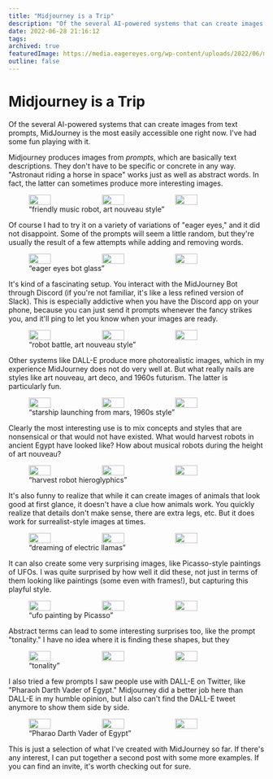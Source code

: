 ```yaml
---
title: "Midjourney is a Trip"
description: "Of the several AI-powered systems that can create images from text prompts, MidJourney is the most easily accessible one right now. I've had some fun playing with it."
date: 2022-06-28 21:16:12
tags: 
archived: true
featuredImage: https://media.eagereyes.org/wp-content/uploads/2022/06/midjourney-teaser.jpg
outline: false
---
```


# Midjourney is a Trip

Of the several AI-powered systems that can create images from text prompts, MidJourney is the most easily accessible one right now. I've had some fun playing with it.

Midjourney produces images from <em>prompts</em>, which are basically text descriptions. They don't have to be specific or concrete in any way. "Astronaut riding a horse in space" works just as well as abstract words. In fact, the latter can sometimes produce more interesting images.

<figure>
<div width="100%" style="display: flex;"><img src="https://media.eagereyes.org/wp-content/uploads/2022/06/e6999b3e-c346-421f-9255-0b0c12c9a554_Robert_Kosara_eagereyes_friendly_music_robot_art_nouveau.jpg" alt="" width="32%" style="margin-right: 2%;"/><img src="https://media.eagereyes.org/wp-content/uploads/2022/06/944afefa-b1da-4734-9e64-2f5be918457c_Robert_Kosara_eagereyes_httpss.mj_.runfsefU7__friendly_music_robot_art_nouveau.jpg" alt="" width="32%" style="margin-right: 2%;"/><img src="https://media.eagereyes.org/wp-content/uploads/2022/06/3f9894e5-c1f3-415e-8134-296650e0322f_Robert_Kosara_eagereyes_friendly_music_robot_art_nouveau.jpg" alt="" width="32%"/></div>
<figcaption>“friendly music robot, art nouveau style”</figcaption>
</figure>

Of course I had to try it on a variety of variations of "eager eyes," and it did not disappoint. Some of the prompts will seem a little random, but they're usually the result of a few attempts while adding and removing words.

<figure><div width="100%" style="display: flex;">
<img src="https://media.eagereyes.org/wp-content/uploads/2022/06/149bc30d-b5ef-40b8-b466-1428d19bbbc0_Robert_Kosara_eagereyes_httpss.mj_.run3MM3UX__eager_eyes_bot_glass.jpg" alt="" width="32%" style="margin-right: 2%;"/>
<img src="https://media.eagereyes.org/wp-content/uploads/2022/06/8f39dc0d-987f-4fb3-a663-20692cc738a8_Robert_Kosara_eagereyes_eager_eyes_bot_glass.jpg" alt="" width="32%" style="margin-right: 2%;"/>
<img src="https://media.eagereyes.org/wp-content/uploads/2022/06/13401094-3b40-468d-89a7-7d9347fa0244_Robert_Kosara_eagereyes_eager_eyes_bot_glass.jpg" alt="" width="32%"/></div>
<figcaption>“eager eyes bot glass”</figcaption>
</figure>

It's kind of a fascinating setup. You interact with the MidJourney Bot through Discord (if you're not familiar, it's like a less refined version of Slack). This is especially addictive when you have the Discord app on your phone, because you can just send it prompts whenever the fancy strikes you, and it'll ping to let you know when your images are ready.

<figure><div width="100%" style="display: flex;">
<img src="https://media.eagereyes.org/wp-content/uploads/2022/06/bbd48771-3ae6-4c7d-829c-f5e03c00a0bd_Robert_Kosara_eagereyes_robot_battle_art_nouveau_style.jpg" alt="" width="32%" style="margin-right: 2%;"/>
<img src="https://media.eagereyes.org/wp-content/uploads/2022/06/71c5618f-348d-4e88-80cc-9cbcb9922beb_Robert_Kosara_eagereyes_robot_battle_art_nouveau_style.jpg" alt="" width="32%" style="margin-right: 2%;"/>
<img src="https://media.eagereyes.org/wp-content/uploads/2022/06/407a6c64-ccfa-444a-b124-6e0b8324319c_Robert_Kosara_eagereyes_httpss.mj_.runUljRB2__robot_battle_art_nouveau_style.jpg" alt="" width="32%"/></div>
<figcaption>“robot battle, art nouveau style”</figcaption>
</figure>

Other systems like DALL-E produce more photorealistic images, which in my experience MidJourney does not do very well at. But what really nails are styles like art nouveau, art deco, and 1960s futurism. The latter is particularly fun.

<figure><div width="100%" style="display: flex;">
<img src="https://media.eagereyes.org/wp-content/uploads/2022/06/da32ddef-1524-4b3d-9777-5ee51e13b967_Robert_Kosara_eagereyes_starship_launching_from_mars_1960s_style.jpg" alt="" width="32%" style="margin-right: 2%;"/>
<img src="https://media.eagereyes.org/wp-content/uploads/2022/06/9f54b3f7-59e2-44a5-bce8-90795536b9f1_Robert_Kosara_eagereyes_starship_launching_from_mars_1960s_style.jpg" alt="" width="32%" style="margin-right: 2%;"/>
<img src="https://media.eagereyes.org/wp-content/uploads/2022/06/7ca5ea23-b6ca-4e95-8935-59885a1179ab_Robert_Kosara_eagereyes_starship_launching_from_mars_1960s_style.jpg" alt="" width="32%"/></div>
<figcaption>“starship launching from mars, 1960s style”</figcaption>
</figure>

Clearly the most interesting use is to mix concepts and styles that are nonsensical or that would not have existed. What would harvest robots in ancient Egypt have looked like? How about musical robots during the height of art nouveau?

<figure><div width="100%" style="display: flex;">
<img src="https://media.eagereyes.org/wp-content/uploads/2022/06/529fad76-4d57-42ab-856d-af3a8f2fe46f_Robert_Kosara_eagereyes_httpss.mj_.runkjUZ22__harvest_robot_hieroglyphics.jpg" alt="" width="32%" style="margin-right: 2%;"/>
<img src="https://media.eagereyes.org/wp-content/uploads/2022/06/39c37378-ce8e-40c5-911c-b8aad926ee77_Robert_Kosara_eagereyes_httpss.mj_.runVnqelO__harvest_robot_hieroglyphics.jpg" alt="" width="32%" style="margin-right: 2%;"/>
<img src="https://media.eagereyes.org/wp-content/uploads/2022/06/8ea760f5-49f3-4aea-ad4a-77ef384ee510_Robert_Kosara_eagereyes_httpss.mj_.run3p1mYC__harvest_robot_hieroglyphics.jpg" alt="" width="32%"/></div>
<figcaption>“harvest robot hieroglyphics”</figcaption>
</figure>

It's also funny to realize that while it can create images of animals that look good at first glance, it doesn't have a clue how animals work. You quickly realize that details don't make sense, there are extra legs, etc. But it does work for surrealist-style images at times.

<figure><div width="100%" style="display: flex;">
<img src="https://media.eagereyes.org/wp-content/uploads/2022/06/df42778f-5d6e-4377-876d-c56a51c66d42_Robert_Kosara_eagereyes_httpss.mj_.runTVjUav__dreaming_of_electric_llamas.jpg" alt="" width="32%" style="margin-right: 2%;"/>
<img src="https://media.eagereyes.org/wp-content/uploads/2022/06/b138d154-4f87-45c0-b18d-c8122ec4f075_Robert_Kosara_eagereyes_dreaming_of_electric_llamas.jpg" alt="" width="32%" style="margin-right: 2%;"/>
<img src="https://media.eagereyes.org/wp-content/uploads/2022/06/ad19d77d-204c-44db-8eba-1f3542106e51_Robert_Kosara_eagereyes_dreaming_of_electric_llamas.jpg" alt="" width="32%"/></div>
<figcaption>“dreaming of electric llamas”</figcaption>
</figure>

It can also create some very surprising images, like Picasso-style paintings of UFOs. I was quite surprised by how well it did these, not just in terms of them looking like paintings (some even with frames!), but capturing this playful style.

<figure><div width="100%" style="display: flex;">
<img src="https://media.eagereyes.org/wp-content/uploads/2022/06/f84005f8-07a1-4064-9cf6-b7c6d4ba49aa_Robert_Kosara_eagereyes_ufo_painting_by_picasso.jpg" alt="" width="32%" style="margin-right: 2%;"/>
<img src="https://media.eagereyes.org/wp-content/uploads/2022/06/8b39834b-7d79-440a-8012-9ec1eb22f8fe_Robert_Kosara_eagereyes_ufo_painting_by_picasso.jpg" alt="" width="32%" style="margin-right: 2%;"/>
<img src="https://media.eagereyes.org/wp-content/uploads/2022/06/2b03adde-5e6c-4822-ae5b-8c82a00ac614_Robert_Kosara_eagereyes_ufo_painting_by_picasso.jpg" alt="" width="32%"/></div>
<figcaption>“ufo painting by Picasso”</figcaption>
</figure>

Abstract terms can lead to some interesting surprises too, like the prompt "tonality." I have no idea where it is finding these shapes, but they 

<figure><div width="100%" style="display: flex;">
<img src="https://media.eagereyes.org/wp-content/uploads/2022/06/a55c0455-f2cc-42a8-bbea-d0d4d0430bfa_Robert_Kosara_eagereyes_tonality.jpg" alt="" width="32%" style="margin-right: 2%;"/>
<img src="https://media.eagereyes.org/wp-content/uploads/2022/06/b99879ed-9694-4e3e-8fa4-e33a6f47963d_Robert_Kosara_eagereyes_tonality.jpg" alt="" width="32%" style="margin-right: 2%;"/>
<img src="https://media.eagereyes.org/wp-content/uploads/2022/06/6a5d2f64-854c-4ec3-b776-cc433c7b5663_Robert_Kosara_eagereyes_tonality.jpg" alt="" width="32%"/></div>
<figcaption>“tonality”</figcaption>
</figure>

I also tried a few prompts I saw people use with DALL-E on Twitter, like "Pharaoh Darth Vader of Egypt." Midjourney did a better job here than DALL-E in my humble opinion, but I also can't find the DALL-E tweet anymore to show them side by side.

<figure><div width="100%" style="display: flex;">
<img src="https://media.eagereyes.org/wp-content/uploads/2022/06/f4a45204-33fd-4469-91b0-498dc8dfd009_Robert_Kosara_eagereyes_pharaoh_darth_vader_of_egypt.jpg" alt="" width="32%" style="margin-right: 2%;"/>
<img src="https://media.eagereyes.org/wp-content/uploads/2022/06/510ee013-03fa-4953-b6be-7232bba3c221_Robert_Kosara_eagereyes_pharaoh_darth_vader_of_egypt.jpg" alt="" width="32%" style="margin-right: 2%;"/>
<img src="https://media.eagereyes.org/wp-content/uploads/2022/06/7665712b-e77d-48ef-a2f4-af77caf2623b_Robert_Kosara_eagereyes_pharaoh_darth_vader_of_egypt.jpg" alt="" width="32%"/></div>
<figcaption>“Pharao Darth Vader of Egypt”</figcaption>
</figure>

This is just a selection of what I've created with MidJourney so far. If there's any interest, I can put together a second post with some more examples. If you can find an invite, it's worth checking out for sure.


<PostedBy />


